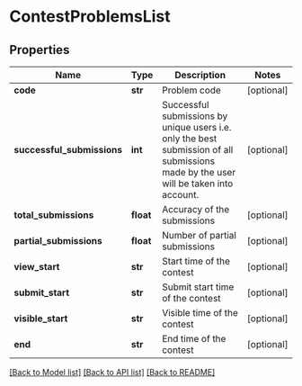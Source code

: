 # ContestProblemsList

## Properties
Name | Type | Description | Notes
------------ | ------------- | ------------- | -------------
**code** | **str** | Problem code | [optional] 
**successful_submissions** | **int** | Successful submissions by unique users i.e. only the best submission of all submissions made by the user will be taken into account. | [optional] 
**total_submissions** | **float** | Accuracy of the submissions | [optional] 
**partial_submissions** | **float** | Number  of partial submissions | [optional] 
**view_start** | **str** | Start time of the contest | [optional] 
**submit_start** | **str** | Submit start time of the contest | [optional] 
**visible_start** | **str** | Visible time of the contest | [optional] 
**end** | **str** | End time of the contest | [optional] 

[[Back to Model list]](../README.md#documentation-for-models) [[Back to API list]](../README.md#documentation-for-api-endpoints) [[Back to README]](../README.md)


